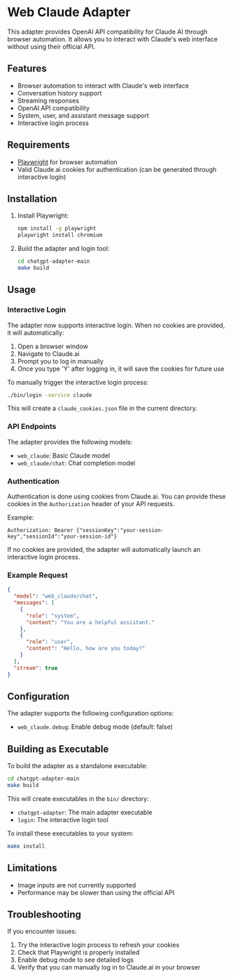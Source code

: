 # Web Claude Adapter

This adapter provides OpenAI API compatibility for Claude AI through browser automation. It allows you to interact with Claude's web interface without using their official API.

## Features

- Browser automation to interact with Claude's web interface
- Conversation history support
- Streaming responses
- OpenAI API compatibility
- System, user, and assistant message support
- Interactive login process

## Requirements

- [Playwright](https://playwright.dev/) for browser automation
- Valid Claude.ai cookies for authentication (can be generated through interactive login)

## Installation

1. Install Playwright:
   ```bash
   npm install -g playwright
   playwright install chromium
   ```

2. Build the adapter and login tool:
   ```bash
   cd chatgpt-adapter-main
   make build
   ```

## Usage

### Interactive Login

The adapter now supports interactive login. When no cookies are provided, it will automatically:

1. Open a browser window
2. Navigate to Claude.ai
3. Prompt you to log in manually
4. Once you type 'Y' after logging in, it will save the cookies for future use

To manually trigger the interactive login process:

```bash
./bin/login -service claude
```

This will create a `claude_cookies.json` file in the current directory.

### API Endpoints

The adapter provides the following models:

- `web_claude`: Basic Claude model
- `web_claude/chat`: Chat completion model

### Authentication

Authentication is done using cookies from Claude.ai. You can provide these cookies in the `Authorization` header of your API requests.

Example:
```
Authorization: Bearer {"sessionKey":"your-session-key","sessionId":"your-session-id"}
```

If no cookies are provided, the adapter will automatically launch an interactive login process.

### Example Request

```json
{
  "model": "web_claude/chat",
  "messages": [
    {
      "role": "system",
      "content": "You are a helpful assistant."
    },
    {
      "role": "user",
      "content": "Hello, how are you today?"
    }
  ],
  "stream": true
}
```

## Configuration

The adapter supports the following configuration options:

- `web_claude.debug`: Enable debug mode (default: false)

## Building as Executable

To build the adapter as a standalone executable:

```bash
cd chatgpt-adapter-main
make build
```

This will create executables in the `bin/` directory:
- `chatgpt-adapter`: The main adapter executable
- `login`: The interactive login tool

To install these executables to your system:

```bash
make install
```

## Limitations

- Image inputs are not currently supported
- Performance may be slower than using the official API

## Troubleshooting

If you encounter issues:

1. Try the interactive login process to refresh your cookies
2. Check that Playwright is properly installed
3. Enable debug mode to see detailed logs
4. Verify that you can manually log in to Claude.ai in your browser
